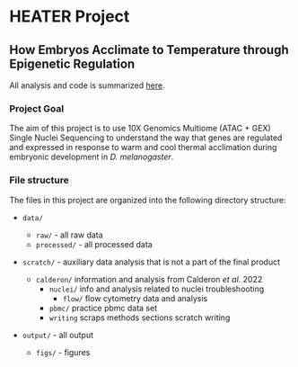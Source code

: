 # HEATER Project

## **H**ow **E**mbryos **A**cclimate to **T**emperature through **E**pigenetic **R**egulation

All analysis and code is summarized [here](https://tsoleary.github.io/heater/docs/analysis.html).

### Project Goal

The aim of this project is to use 10X Genomics Multiome (ATAC + GEX) Single Nuclei Sequencing to understand the way that genes are regulated and expressed in response to warm and cool thermal acclimation during embryonic development in _D. melanogaster_.

### File structure

The files in this project are organized into the following directory structure:

- `data/` 
    - `raw/` - all raw data
    - `processed/` - all processed data
    
- `scratch/` - auxiliary data analysis that is not a part of the final product
  - `calderon/` information and analysis from Calderon _et al._ 2022
    - `nuclei/` info and analysis related to nuclei troubleshooting
        - `flow/` flow cytometry data and analysis
    - `pbmc/` practice pbmc data set
    - `writing` scraps methods sections scratch writing 
    
- `output/` - all output
    - `figs/` - figures

